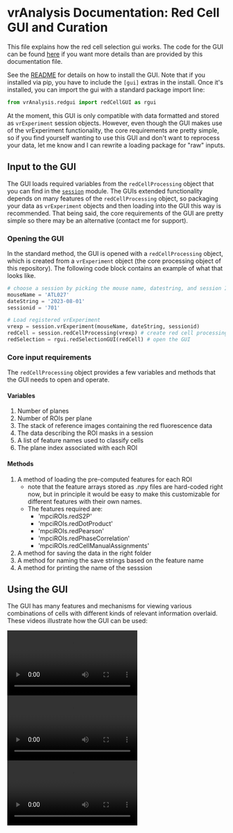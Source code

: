 # vrAnalysis Documentation: Red Cell GUI and Curation

This file explains how the red cell selection gui works. The code for the GUI
can be found [here](../vrAnalysis/redgui/redCellGUI.py) if you want more 
details than are provided by this documentation file.

See the [README](..) for details on how to install the GUI. Note that if you 
installed via pip, you have to include the `[gui]` extras in the install. Once
it's installed, you can import the gui with a standard package import line:
```python
from vrAnalysis.redgui import redCellGUI as rgui
```

At the moment, this GUI is only compatible with data formatted and stored as
`vrExperiment` session objects. However, even though the GUI makes use of the
vrExperiment functionality, the core requirements are pretty simple, so if you
find yourself wanting to use this GUI and don't want to reprocess your data, 
let me know and I can rewrite a loading package for "raw" inputs. 

## Input to the GUI
The GUI loads required variables from the `redCellProcessing` object that you
can find in the [`session`](../vrAnalysis/session.py) module. The GUIs 
extended functionality depends on many features of the `redCellProcessing` 
object, so packaging your data as `vrExperiment` objects and then loading into
the GUI this way is recommended. That being said, the core requirements of the
GUI are pretty simple so there may be an alternative (contact me for support).

### Opening the GUI
In the standard method, the GUI is opened with a `redCellProcessing` object, 
which is created from a `vrExperiment` object (the core processing object of
this repository). The following code block contains an example of what that 
looks like.
```python
# choose a session by picking the mouse name, datestring, and session ID.
mouseName = 'ATL027'
dateString = '2023-08-01'
sessionid = '701'

# Load registered vrExperiment
vrexp = session.vrExperiment(mouseName, dateString, sessionid)
redCell = session.redCellProcessing(vrexp) # create red cell processing object
redSelection = rgui.redSelectionGUI(redCell) # open the GUI
```

### Core input requirements
The `redCellProcessing` object provides a few variables and methods that the 
GUI needs to open and operate. 

#### Variables
1. Number of planes
2. Number of ROIs per plane
3. The stack of reference images containing the red fluorescence data
4. The data describing the ROI masks in a session
5. A list of feature names used to classify cells
6. The plane index associated with each ROI

#### Methods
1. A method of loading the pre-computed features for each ROI
   - note that the feature arrays stored as .npy files are hard-coded right
     now, but in principle it would be easy to make this customizable for
     different features with their own names.
   - The features required are:
     - 'mpciROIs.redS2P'
     - 'mpciROIs.redDotProduct'
     - 'mpciROIs.redPearson'
     - 'mpciROIs.redPhaseCorrelation'
     - 'mpciROIs.redCellManualAssignments'
2. A method for saving the data in the right folder
3. A method for naming the save strings based on the feature name
4. A method for printing the name of the sesssion

## Using the GUI
The GUI has many features and mechanisms for viewing various combinations of
cells with different kinds of relevant information overlaid. These videos 
illustrate how the GUI can be used:

![view_cells](docs/media/viewing_cells.mp4)
![cutoffs](docs/media/cutoff_values.mp4)
![colors](docs/media/feature_as_colormap.mp4)
   






